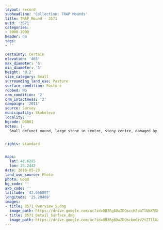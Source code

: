```yaml
---
layout: record
subheadline: 'Collection: TRAP Mounds'
title: TRAP Mound - 3571
uuid: '3571'
categories:
- 3000-3999
header: no
tags:
- ''

certainty: Certain
elevation: '465'
max_diameter: '6'
min_diameter: '5'
height: '0.2'
size_category: Small
surrounding_land_use: Pasture
surface_condition: Pasture
robbed: No
crm_condition: '2'
crm_intactness: '2'
campaign: '2011'
source: Survey
municipality: Skobelevo
locality: ''
bgcode: DS001
notes: |-
  Small defunct mound, large stone in centre, stony centre, damaged by agricultural acitivity. No visible robbers' trenchs.


rights: standard


maps:
  lat: 42.6285
  lon: 25.2442
date: 2018-05-29
land_use_source: Photo
photo: Good
bg_code: ''
akb_code: ''
latitude: '42.666807'
longitude: '25.20409'
images:
- title: 3571_Overview_S.dng
  image_path: https://drive.google.com/uc?id=0B3Rg88wZDQsccHZpaTlUNXRXLUU
- title: 3571_Detail_Surface.dng
  image_path: https://drive.google.com/uc?id=0B3Rg88wZDQscbm0zV2tZTllXaFE
---
```

